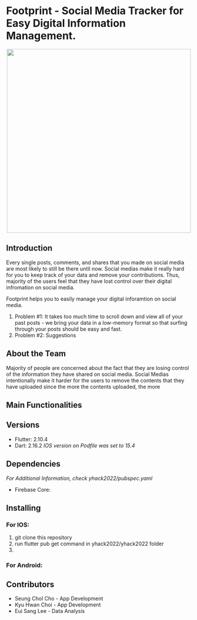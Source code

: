 # Footprint - Social Media Tracker for Easy Digital Information Management.
<p align="center">
    <img 
    width="500"
    height="500"
    src="https://user-images.githubusercontent.com/57926472/162923906-efea1e84-8af5-481e-b8a5-a16c3fe828d6.png"
  >
</p>

## Introduction
Every single posts, comments, and shares that you made on social media are most likely to still be there until now. Social medias make it really hard for you to keep track of your data and remove your contributions. Thus, majority of the users feel that they have lost control over their digital infromation on social media. 

Footprint helps you to easily manage your digital inforamtion on social media.
1) Problem #1: It takes too much time to scroll down and view all of your past posts -  we bring your data in a low-memory format so that surfing through your posts should be easy and fast.
2) Problem #2: Suggestions


## About the Team



Majority of people are concerned about the fact that they are losing control of the information they have shared on social media. Social Medias intentionally make it harder for the users to remove the contents that they have uploaded since the more the contents uploaded, the more 

## Main Functionalities



## Versions
* Flutter: 2.10.4
* Dart: 2.16.2
_IOS version on Podfile was set to 15.4_

## Dependencies
_For Additional Information, check yhack2022/pubspec.yaml_
* Firebase Core: 


## Installing
### For IOS:
1. git clone this repository
2. run flutter pub get command in yhack2022/yhack2022 folder
3. 

### For Android:


## Contributors
* Seung Chol Cho - App Development
* Kyu Hwan Choi - App Development
* Eui Sang Lee - Data Analysis
